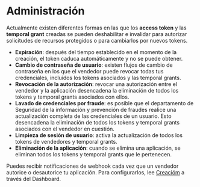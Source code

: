 # Administración

Actualmente existen diferentes formas en las que los **access token** y las **temporal grant** creadas se pueden deshabilitar e invalidar para autorizar solicitudes de recursos protegidos o para cambiarlos por nuevos tokens.

* **Expiración**: después del tiempo establecido en el momento de la creación, el token caduca automáticamente y no se puede obtener.
* **Cambio de contraseña de usuario**: existen flujos de cambio de contraseña en los que el vendedor puede revocar todas tus credenciales, incluidos los tokens asociados y las temporal grants.
* **Revocación de la autorización**: revocar una autorización entre el vendedor y la aplicación desencadena la eliminación de todos los tokens y temporal grants asociados con ellos.
* **Lavado de credenciales por fraude**: es posible que el departamento de Seguridad de la información y prevención de fraudes realice una actualización completa de las credenciales de un usuario. Esto desencadena la eliminación de todos los tokens y temporal grants asociados con el vendedor en cuestión.
* **Limpieza de sesión de usuario**: activa la actualización de todos los tokens de vendedores y temporal grants.
* **Eliminación de la aplicación**: cuando se elimina una aplicación, se eliminan todos los tokens y temporal grants que le pertenecen.

Puedes recibir notificaciones de webhook cada vez que un vendedor autorice o desautorice tu aplicación. Para configurarlos, lee [Creacióm](https://www.mercadopago[FAKER][URL][DOMAIN]/developers/es/guides/resources/dashboard/creation) a través del Dashboard.

